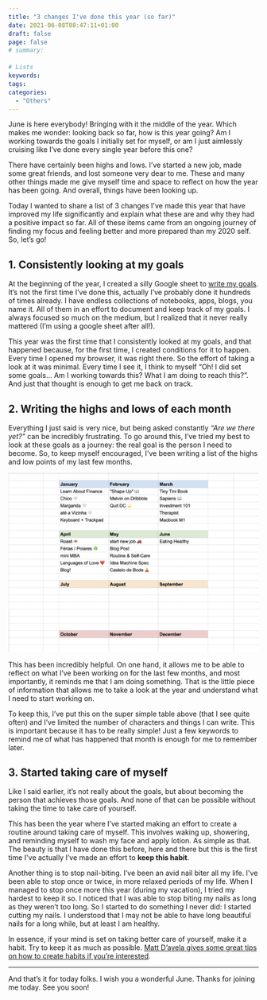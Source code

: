 ```yaml
---
title: "3 changes I've done this year (so far)"
date: 2021-06-08T08:47:11+01:00
draft: false
page: false
# summary:

# Lists
keywords: 
tags:
categories:
  - "Others"
---
```


June is here everybody! Bringing with it the middle of the year. Which makes me wonder: looking back so far, how is this year going? Am I working towards the goals I initially set for myself, or am I just aimlessly cruising like I’ve done every single year before this one?

There have certainly been highs and lows. I’ve started a new job, made some great friends, and lost someone very dear to me. These and many other things made me give myself time and space to reflect on how the year has been going. And overall, things have been looking up.

Today I wanted to share a list of 3 changes I've made this year that have improved my life significantly and explain what these are and why they had a positive impact so far. All of these items came from an ongoing journey of finding my focus and feeling better and more prepared than my 2020 self. So, let’s go!


## 1. Consistently looking at my goals

At the beginning of the year, I created a silly Google sheet to [write my goals](/about/). It’s not the first time I’ve done this, actually I’ve probably done it hundreds of times already. I have endless collections of notebooks, apps, blogs, you name it. All of them in an effort to document and keep track of my goals. I always focused so much on the medium, but I realized that it never really mattered (I’m using a google sheet after all!).

This year was the first time that I consistently looked at my goals, and that happened because, for the first time, I created conditions for it to happen. Every time I opened my browser, it was right there. So the effort of taking a look at it was minimal. Every time I see it, I think to myself “Oh! I did set some goals… Am I working towards this? What I am doing to reach this?”. And just that thought is enough to get me back on track.


## 2. Writing the highs and lows of each month 

Everything I just said is very nice, but being asked constantly _“Are we there yet?”_ can be incredibly frustrating. To go around this, I’ve tried my best to look at these goals as a journey: the real goal is the person I need to become. So, to keep myself encouraged, I’ve been writing a list of the highs and low points of my last few months.

![Highs and lows of each month print screen](/images/midyear/year.png)

This has been incredibly helpful. On one hand, it allows me to be able to reflect on what I’ve been working on for the last few months, and most importantly, it reminds me that I am doing something. That is the little piece of information that allows me to take a look at the year and understand what I need to start working on.

To keep this, I’ve put this on the super simple table above (that I see quite often) and I’ve limited the number of characters and things I can write. This is important because it has to be really simple! Just a few keywords to remind me of what has happened that month is enough for me to remember later.




## 3. Started taking care of myself

Like I said earlier, it’s not really about the goals, but about becoming the person that achieves those goals. And none of that can be possible without taking the time to take care of yourself. 

This has been the year where I’ve started making an effort to create a routine around taking care of myself. This involves waking up, showering, and reminding myself to wash my face and apply lotion. As simple as that. The beauty is that I have done this before, here and there but this is the first time I've actually I’ve made an effort to **keep this habit**.

Another thing is to stop nail-biting. I’ve been an avid nail biter all my life. I've been able to stop once or twice, in more relaxed periods of my life. When I managed to stop once more this year (during my vacation), I tried my hardest to keep it so. I noticed that I was able to stop biting my nails as long as they weren’t too long. So I started to do something I never did: I started cutting my nails. I understood that I may not be able to have long beautiful nails for a long while, but at least I am healthy.
 
In essence, if your mind is set on taking better care of yourself, make it a habit. Try to keep it as much as possible. [Matt D’avela gives some great tips on how to create habits if you’re interested](https://www.youtube.com/watch?v=C1TSpcnNtEs).


***

And that’s it for today folks. I wish you a wonderful June. 
Thanks for joining me today. See you soon!